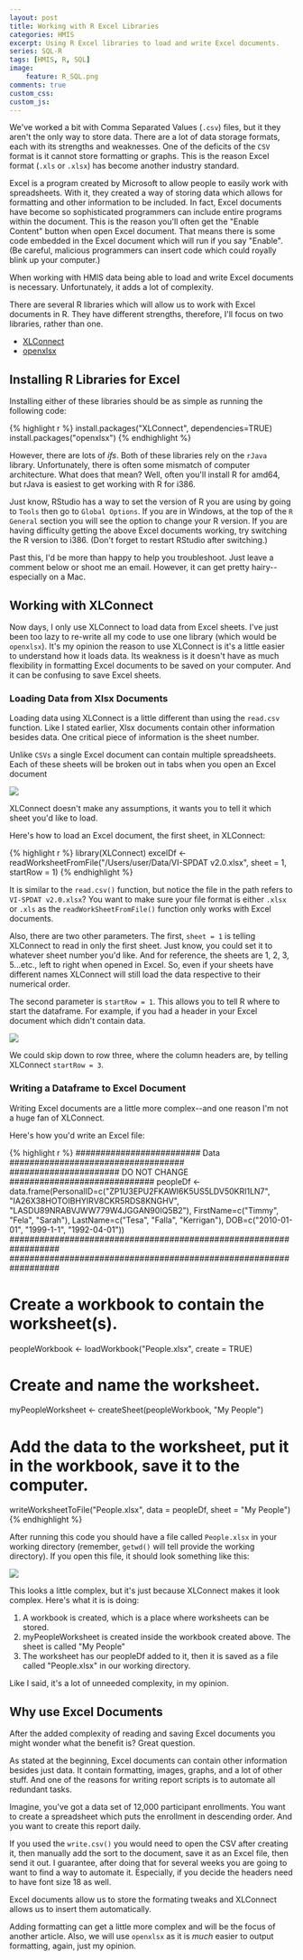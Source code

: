 ```yaml
---
layout: post
title: Working with R Excel Libraries
categories: HMIS
excerpt: Using R Excel libraries to load and write Excel documents.
series: SQL-R
tags: [HMIS, R, SQL]
image: 
    feature: R_SQL.png
comments: true
custom_css:
custom_js: 
---
```

We've worked a bit with Comma Separated Values (`.csv`) files, but it they aren't the only way to store data. There are a lot of data storage formats, each with its strengths and weaknesses.  One of the deficits of the `CSV` format is it cannot store formatting or graphs. This is the reason Excel format (`.xls` or `.xlsx`) has become another industry standard.

Excel is a program created by Microsoft to allow people to easily work with spreadsheets.  With it, they created a way of storing data which allows for formatting and other information to be included.  In fact, Excel documents have become so sophisticated programmers can include entire programs within the document.  This is the reason you'll often get the "Enable Content" button when open Excel document.  That means there is some code embedded in the Excel document which will run if you say "Enable".  (Be careful, malicious programmers can insert code which could royally blink up your computer.)

When working with HMIS data being able to load and write Excel documents is necessary.  Unfortunately, it adds a lot of complexity.

There are several R libraries which will allow us to work with Excel documents in R.  They have different strengths, therefore, I'll focus on two libraries, rather than one.

* [XLConnect](https://cran.r-project.org/web/packages/XLConnect/index.html)
* [openxlsx](https://cran.r-project.org/web/packages/openxlsx/openxlsx.pdf)

## Installing R Libraries for Excel
Installing either of these libraries should be as simple as running the following code:

{% highlight r %}
install.packages("XLConnect", dependencies=TRUE)
install.packages("openxlsx")
{% endhighlight %}

However, there are lots of _ifs_.  Both of these libraries rely on the `rJava` library.  Unfortunately, there is often some mismatch of computer architecture.  What does that mean?  Well, often you'll install R for amd64, but rJava is easiest to get working with R for i386.

Just know, RStudio has a way to set the version of R you are using by going to `Tools` then go to `Global Options`.  If you are in Windows, at the top of the `R General` section you will see the option to change your R version.  If you are having difficulty getting the above Excel documents working, try switching the R version to i386.  (Don't forget to restart RStudio after switching.)

Past this, I'd be more than happy to help you troubleshoot.  Just leave a comment below or shoot me an email.  However, it can get pretty hairy--especially on a Mac.

## Working with XLConnect
Now days, I only use XLConnect to load data from Excel sheets.  I've just been too lazy to re-write all my code to use one library (which would be `openxlsx`).  It's my opinion the reason to use XLConnect is it's a little easier to understand how it loads data.  Its weakness is it doesn't have as much flexibility in formatting Excel documents to be saved on your computer.  And it can be confusing to save Excel sheets.

### Loading Data from Xlsx Documents
Loading data using XLConnect is a little different than using the `read.csv` function.  Like I stated earlier, Xlsx documents contain other information besides data.  One critical piece of information is the sheet number.

Unlike `CSVs` a single Excel document can contain multiple spreadsheets.  Each of these sheets will be broken out in tabs when you open an Excel document

![](/images/excel_sheets.png)

XLConnect doesn't make any assumptions, it wants you to tell it which sheet you'd like to load.  

Here's how to load an Excel document, the first sheet, in XLConnect:

{% highlight r %}
library(XLConnect)
excelDf <- readWorksheetFromFile("/Users/user/Data/VI-SPDAT v2.0.xlsx", sheet = 1, startRow = 1)
{% endhighlight %}

It is similar to the `read.csv()` function, but notice the file in the path refers to `VI-SPDAT v2.0.xlsx`? You want to make sure your file format is either `.xlsx` or `.xls` as the `readWorkSheetFromFile()` function only works with Excel documents.

Also, there are two other parameters.  The first, `sheet = 1` is telling XLConnect to read in only the first sheet.  Just know, you could set it to whatever sheet number you'd like.  And for reference, the sheets are 1, 2, 3, 5...etc., left to right when opened in Excel.  So, even if your sheets have different names XLConnect will still load the data respective to their numerical order.

The second parameter is `startRow = 1`.  This allows you to tell R where to start the dataframe.  For example, if you had a header in your Excel document which didn't contain data.

![](/images/excel_robot_budget.png)

We could skip down to row three, where the column headers are, by telling XLConnect `startRow = 3`.

### Writing a Dataframe to Excel Document
Writing Excel documents are a little more complex--and one reason I'm not a huge fan of XLConnect. 

Here's how you'd write an Excel file:

{% highlight r %}
######################### Data ###################################
###################### DO NOT CHANGE #############################
peopleDf <- data.frame(PersonalID=c("ZP1U3EPU2FKAWI6K5US5LDV50KRI1LN7", "IA26X38HOTOIBHYIRV8CKR5RDS8KNGHV", "LASDU89NRABVJWW779W4JGGAN90IQ5B2"), 
                       FirstName=c("Timmy", "Fela", "Sarah"),
                       LastName=c("Tesa", "Falla", "Kerrigan"),
                       DOB=c("2010-01-01", "1999-1-1", "1992-04-01"))
##################################################################
##################################################################

# Create a workbook to contain the worksheet(s).
peopleWorkbook <- loadWorkbook("People.xlsx",  create = TRUE)
# Create and name the worksheet.
myPeopleWorksheet <- createSheet(peopleWorkbook, "My People")
# Add the data to the worksheet, put it in the workbook, save it to the computer.
writeWorksheetToFile("People.xlsx", data = peopleDf, sheet = "My People")
{% endhighlight %}

After running this code you should have a file called `People.xlsx` in your working directory (remember, `getwd()` will tell provide the working directory).  If you open this file, it should look something like this:

![](/images/xlconnect_written_workbook.png)

This looks a little complex, but it's just because XLConnect makes it look complex.  Here's what it is is doing:

1. A workbook is created, which is a place where worksheets can be stored.
2. myPeopleWorksheet is created inside the workbook created above. The sheet is called "My People"
3. The worksheet has our peopleDf added to it, then it is saved as a file called "People.xlsx" in our working directory.

Like I said, it's a lot of unneeded complexity, in my opinion.

## Why use Excel Documents
After the added complexity of reading and saving Excel documents you might wonder what the benefit is?  Great question.

As stated at the beginning, Excel documents can contain other information besides just data.  It contain formatting, images, graphs, and a lot of other stuff.  And one of the reasons for writing report scripts is to automate all redundant tasks.

Imagine, you've got a data set of 12,000 participant enrollments. You want to create a spreadsheet which puts the enrollment in descending order.  And you want to create this report daily.

If you used the `write.csv()` you would need to open the CSV after creating it, then manually add the sort to the document, save it as an Excel file, then send it out.  I guarantee, after doing that for several weeks you are going to want to find a way to automate it.  Especially, if you decide the headers need to have font size 18 as well. 

Excel documents allow us to store the formating tweaks and XLConnect allows us to insert them automatically.

Adding formatting can get a little more complex and will be the focus of another article.  Also, we will use `openxlsx` as it is _much_ easier to output formatting, again, just my opinion.


